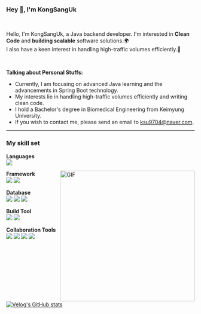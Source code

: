 ### Hey 👋, I'm KongSangUk

<br />

Hello, I'm KongSangUk, a Java backend developer. 
I'm interested in **Clean Code** and **building scalable** software solutions.🌍  
I also have a keen interest in handling high-traffic volumes efficiently.🚀

<br />

<!--   <img align="right" alt="GIF" src="https://i.pinimg.com/originals/e4/26/70/e426702edf874b181aced1e2fa5c6cde.gif" width="360" height="350" /> -->

**Talking about Personal Stuffs:**

-  Currently, I am focusing on advanced Java learning and the advancements in Spring Boot technology. 
-  My interests lie in handling high-traffic volumes efficiently and writing clean code.
-  I hold a Bachelor's degree in Biomedical Engineering from Keimyung University.  
-  If you wish to contact me, please send an email to ksu9704@naver.com.

---

### My skill set</br>

**Languages </br>**
<code><img src="https://img.shields.io/badge/java-007396?style=for-the-badge&logo=java&logoColor=white"></code>

<img align="right" alt="GIF" src="https://media.giphy.com/media/jdPMeyv9rn0hZHh8n9/giphy.gif" width="360" height="350" />

**Framework</br>**
<img src="https://img.shields.io/badge/spring-6DB33F?style=for-the-badge&logo=spring&logoColor=white"> 
<img src="https://img.shields.io/badge/springboot-6DB33F?style=for-the-badge&logo=springboot&logoColor=white">

**Database</br>**
<img src="https://img.shields.io/badge/mysql-4479A1?style=for-the-badge&logo=mysql&logoColor=white"> 
<img src="https://img.shields.io/badge/postgresql-4169E1?style=flat-square&logo=postgresql&logoColor=white">
<img src="https://img.shields.io/badge/mongodb-47A248?style=flat-square&logo=mongodb&logoColor=white"/>

**Build Tool</br>**
<img src="https://img.shields.io/badge/gradle-02303A?style=flat-square&logo=gradle&logoColor=white"/>
<img src="https://img.shields.io/badge/apachemaven-C71A36?style=flat-square&logo=apachemaven&logoColor=white"/>

**Collaboration Tools</br>**
<img src="https://img.shields.io/badge/github-181717?style=for-the-badge&logo=github&logoColor=white">
<img src="https://img.shields.io/badge/git-F05032?style=for-the-badge&logo=git&logoColor=white">
<img src="https://img.shields.io/badge/notion-000000?style=flat-square&logo=notion&logoColor=white">
<img src="https://img.shields.io/badge/slack-4A154B?style=flat-square&logo=slack&logoColor=white"/>

<!-- <img src="https://img.shields.io/badge/글자-색상?style=flat-square&logo=아이콘로고&logoColor=로고색상"/> -->

[![Velog's GitHub stats](https://velog-readme-stats.vercel.app/api/badge?name=ksu9704@naver.com)](https://velog.io/@eungyeole) 




